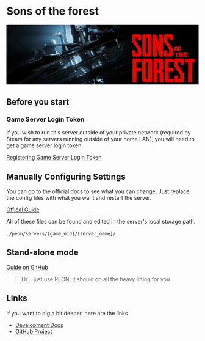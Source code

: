 # Sons of the forest

![SOF](../../images/game-logos/sof.png)

## Before you start

### Game Server Login Token

If you wish to run this server outside of your private network (required by Steam for any servers running outside of your home LAN), you will need to get a game server login token.

[Registering Game Server Login Token](./index.md#login-token)

## Manually Configuring Settings

You can go to the official docs to see what you can change. Just replace the config files with what you want and restart the server.

[Offical Guide](https://steamcommunity.com/sharedfiles/filedetails/?id=2993525398)

All of these files can be found and edited in the server's local storage path.

`./peon/servers/[game_uid]/[server_name]/`

## Stand-alone mode

[Guide on GitHub](https://github.com/the-peon-project/peon-warplans/tree/main/sof#Guide)

> Or... just use PEON. it should do all the heavy lifting for you.

## Links

If you want to dig a bit deeper, here are the links

- [Development Docs](../../development/games/sof.md)
- [GitHub Project](https://github.com/the-peon-project/peon-warplans/tree/main/sof)
